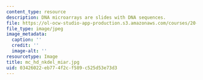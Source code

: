 ```yaml
---
content_type: resource
description: DNA microarrays are slides with DNA sequences.
file: https://ol-ocw-studio-app-production.s3.amazonaws.com/courses/20-109-laboratory-fundamentals-in-biological-engineering-fall-2007/03426022eb774f2cf589c525d53e73d3_mc_hd_nkdel_miar.jpg
file_type: image/jpeg
image_metadata:
  caption: ''
  credit: ''
  image-alt: ''
resourcetype: Image
title: mc_hd_nkdel_miar.jpg
uid: 03426022-eb77-4f2c-f589-c525d53e73d3
---
```

